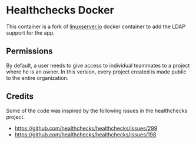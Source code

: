 # Healthchecks Docker

This container is a fork of [linuxserver.io](https://github.com/healthchecks/healthchecks) docker container to add the LDAP support for the app.

## Permissions

By default, a user needs to give access to individual teammates to a project where he is an 
owner. In this version, every project created is made public to the entire organization.

## Credits
Some of the code was inspired by the following issues in the healthchecks project.
- https://github.com/healthchecks/healthchecks/issues/299
- https://github.com/healthchecks/healthchecks/issues/198
